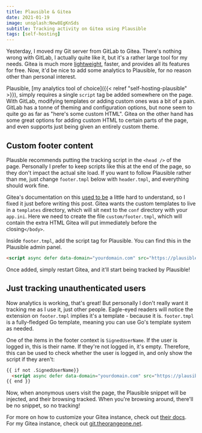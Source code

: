 ```yaml
---
title: Plausible & Gitea
date: 2021-01-19
image: unsplash:New8EgKnSds
subtitle: Tracking activity on Gitea using Plausible
tags: [self-hosting]
---
```


Yesterday, I moved my Git server from GitLab to Gitea. There's nothing wrong with GitLab, I actually quite like it, but it's a rather large tool for my needs. Gitea is much more [lightweight](https://twitter.com/RealOrangeOne/status/1351262593776840714), faster, and provides all its features for free. Now, it'd be nice to add some analytics to Plausible, for no reason other than personal interest.

Plausible, [my analytics tool of choice]({{< relref "self-hosting-plausible" >}}), simply requires a single `script` tag be added somewhere on the page. With GitLab, modifying templates or adding custom ones was a bit of a pain. GitLab has a tonne of theming and configuration options, but none seem to quite go as far as "here's some custom HTML". Gitea on the other hand has some great options for adding custom HTML to certain parts of the page, and even supports just being given an entirely custom theme.

## Custom footer content

Plausble recommends putting the tracking script in the `<head />` of the page. Personally I prefer to keep scripts like this at the end of the page, so they don't impact the actual site load. If you want to follow Plausible rather than me, just change `footer.tmpl` below with `header.tmpl`, and everything should work fine.

Gitea's documentation on this [used to be](https://github.com/go-gitea/gitea/pull/14399) a little hard to understand, so I fixed it just before writing this post. Gitea wants the custom templates to live in a `templates` directory, which will sit next to the `conf` directory with your `app.ini`. Here we need to create the file `custom/footer.tmpl`, which will contain the extra HTML Gitea will put immediately before the closing`</body>`.

Inside `footer.tmpl`, add the script tag for Plausible. You can find this in the Plausible admin panel.

```html
<script async defer data-domain="yourdomain.com" src="https://plausible.io/js/plausible.js"></script>
```
Once added, simply restart Gitea, and it'll start being tracked by Plausible!

## Just tracking unauthenticated users

Now analytics is working, that's great! But personally I don't really want it tracking me as I use it, just other people. Eagle-eyed readers will notice the extension on `footer.tmpl` implies it's a template - because it is. `footer.tmpl` is a fully-fledged Go template, meaning you can use Go's template system as needed.

One of the items in the footer context is `SignedUserName`. If the user is logged in, this is their name. If they're not logged in, it's empty. Therefore, this can be used to check whether the user is logged in, and only show the script if they aren't:

```html
{{ if not .SignedUserName}}
  <script async defer data-domain="yourdomain.com" src="https://plausible.io/js/plausible.js"></script>
{{ end }}
```

Now, when anonymous users visit the page, the Plausible snippet will be injected, and their browsing tracked. When you're browsing around, there'll be no snippet, so no tracking!

For more on how to customize your Gitea instance, check out [their docs](https://docs.gitea.io/en-us/customizing-gitea/). For my Gitea instance, check out [git.theorangeone.net](https://git.theorangeone.net/).

